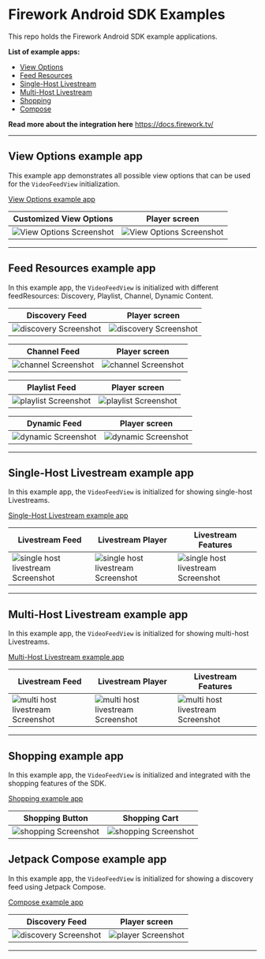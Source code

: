 # Firework Android SDK Examples
This repo holds the Firework Android SDK example applications.

**List of example apps:**

* [View Options](#view-options-example-app)
* [Feed Resources](#feedresources-example-app)
* [Single-Host Livestream](#single-host-livestream-example-app)
* [Multi-Host Livestream](#multi-host-livestream-example-app)
* [Shopping](#multi-host-livestream-example-app)
* [Compose](#jetpack-compose-example-app)

**Read more about the integration here** https://docs.firework.tv/

---

## View Options example app

This example app demonstrates all possible view options that can be used for the `VideoFeedView` initialization.

[View Options example app](view_options)

| Customized View Options                                  | Player screen                                            |
| -------------------------------------------------------- | -------------------------------------------------------- |
| ![View Options Screenshot](view_options/Screenshot1.png) | ![View Options Screenshot](view_options/Screenshot2.png) |

---

## Feed Resources example app

In this example app, the `VideoFeedView` is initialized with different feedResources: Discovery, Playlist, Channel, Dynamic Content.

| Discovery Feed                                     | Player screen                                      |
| -------------------------------------------------- | -------------------------------------------------- |
| ![discovery Screenshot](feed_resources/DiscoveryScreenshot1.png) | ![discovery Screenshot](feed_resources/DiscoveryScreenshot2.png) |

| Channel Feed                                     | Player screen                                      |
| -------------------------------------------------- | -------------------------------------------------- |
| ![channel Screenshot](feed_resources/ChannelScreenshot1.png) | ![channel Screenshot](feed_resources/ChannelScreenshot2.png) |

| Playlist Feed                                     | Player screen                                      |
| -------------------------------------------------- | -------------------------------------------------- |
| ![playlist Screenshot](feed_resources/PlaylistScreenshot1.png) | ![playlist Screenshot](feed_resources/PlaylistScreenshot2.png) |

| Dynamic Feed                                     | Player screen                                      |
| -------------------------------------------------- | -------------------------------------------------- |
| ![dynamic Screenshot](feed_resources/DynamicScreenshot1.png) | ![dynamic Screenshot](feed_resources/DynamicScreenshot2.png) |

---

## Single-Host Livestream example app

In this example app, the `VideoFeedView` is initialized for showing single-host Livestreams.

[Single-Host Livestream example app](single_host_livestream)

| Livestream Feed                                              | Livestream Player                                            | Livestream Features                                          |
| ------------------------------------------------------------ | ------------------------------------------------------------ | ------------------------------------------------------------ |
| ![single host livestream Screenshot](single_host_livestream/Screenshot1.png) | ![single host livestream Screenshot](single_host_livestream/Screenshot2.png) | ![single host livestream Screenshot](single_host_livestream/Screenshot3.png) |

---

## Multi-Host Livestream example app

In this example app, the `VideoFeedView` is initialized for showing multi-host Livestreams.

[Multi-Host Livestream example app](multi_host_livestream)

| Livestream Feed                                              | Livestream Player                                            | Livestream Features                                          |
| ------------------------------------------------------------ | ------------------------------------------------------------ | ------------------------------------------------------------ |
| ![multi host livestream Screenshot](multi_host_livestream/Screenshot1.png) | ![multi host livestream Screenshot](multi_host_livestream/Screenshot2.png) | ![multi host livestream Screenshot](multi_host_livestream/Screenshot3.png) |

---

## Shopping example app

In this example app, the `VideoFeedView` is initialized and integrated with the shopping features of the SDK.

[Shopping example app](shopping)

|         Shopping Button         |          Shopping Cart          |
| ------------------------------- | ------------------------------- |
| ![shopping Screenshot](shopping/Screenshot1.png) | ![shopping Screenshot](shopping/Screenshot2.png) |

## Jetpack Compose example app

In this example app, the `VideoFeedView` is initialized for showing a discovery feed using Jetpack Compose.

[Compose example app](compose)

| Discovery Feed                                   | Player screen                                 |
|--------------------------------------------------|-----------------------------------------------|
| ![discovery Screenshot](compose/Screenshot1.png) | ![player Screenshot](compose/Screenshot2.png) |

---
